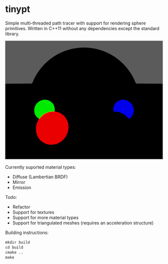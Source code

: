 # tinypt

Simple multi-threaded path tracer with support for rendering sphere primitives. Written in C++11 without any dependencies except the standard library.

![Render](demo.gif?raw=true "Render")

Currently suported material types:
* Diffuse (Lambertian BRDF)
* Mirror
* Emission

Todo:
* Refactor
* Support for textures
* Support for more material types
* Support for triangulated meshes (requires an acceleration structure)

Building instructions:
```
mkdir build
cd build
cmake ..
make
```

